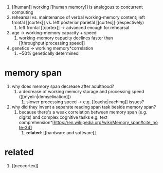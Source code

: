 1. [[human]] working [[human memory]] is analogous to concurrent computing
2. rehearsal vs. maintenance of verbal working-memory content; left frontal [[cortex]] vs. left posterior parietal [[cortex]] (respectively)
	1. left frontal [[cortex]] → advanced enough for rehearsal
3. age → working-memory capacity + speed
	1. working-memory capacity declines faster than [[throughput|processing speed]]
4. $\text{genetics → working memory*correlation}$
	1. ~50% genetically determined

# memory span
1. why does memory span decrease after adulthood?
	1. a decrease of working memory storage and processing speed ([[myelin|demyelination]])
		1. slower processing speed → e.g. [[cache|caching]] issues?
2. why did they invent a separate reading span task beside memory span?
	1. because there's a weak correlation between memory span (e.g. digits) and complex cognitive tasks e.g. text comprehension^[https://en.wikipedia.org/wiki/Memory_span#cite_note-34]
		1. **related**: [[hardware and software]]

# related
1. [[neocortex]]
